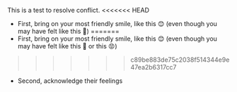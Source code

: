 This is a test to resolve conflict.
<<<<<<< HEAD
* First, bring on your most friendly smile, like this :blush: (even though you may have felt like this :triumph:)
=======
* First, bring on your most friendly smile, like this :blush: (even though you may have felt like this :triumph: or this :rage:)
>>>>>>> c89be883de75c2038f514344e9e47ea2b6317cc7
* Second, acknowledge their feelings
